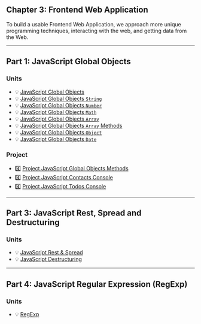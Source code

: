 ## Chapter 3: Frontend Web Application

To build a usable Frontend Web Application, we approach more unique programming techniques, interacting with the web, and getting data from the Web.

---

## Part 1: JavaScript Global Objects

### Units

- 💡 [JavaScript Global Objects](units/javascript-global-objects.md)
- 💡 [JavaScript Global Objects `String`](units/javascript-global-objects-string.md)
- 💡 [JavaScript Global Objects `Number`](units/javascript-global-objects-number.md)
- 💡 [JavaScript Global Objects `Math`](units/javascript-global-objects-math.md)
- 💡 [JavaScript Global Objects `Array`](units/javascript-global-objects-array.md)
- 💡 [JavaScript Global Objects `Array` Methods](units/javascript-global-objects-array-methods.md)
- 💡 [JavaScript Global Objects `Object`](units/javascript-global-objects-object.md)
- 💡 [JavaScript Global Objects `Date`](units/javascript-global-objects-date.md)

### Project

- 4️⃣ [Project JavaScript Global Objects Methods](projects/project-javascript-global-object-methods.md)
- 4️⃣ [Project JavaScript Contacts Console](projects/project-contacts-console.md)
- 4️⃣ [Project JavaScript Todos Console](projects/project-todos-console.md)

---

## Part 3: JavaScript Rest, Spread and Destructuring

### Units

- 💡 [JavaScript Rest & Spread](units/javascript-rest-spread.md)
- 💡 [JavaScript Destructuring](units/javascript-destructuring.md)

---

## Part 4: JavaScript Regular Expression (RegExp)

### Units

- 💡 [RegExp](units/regular-expression.md)
